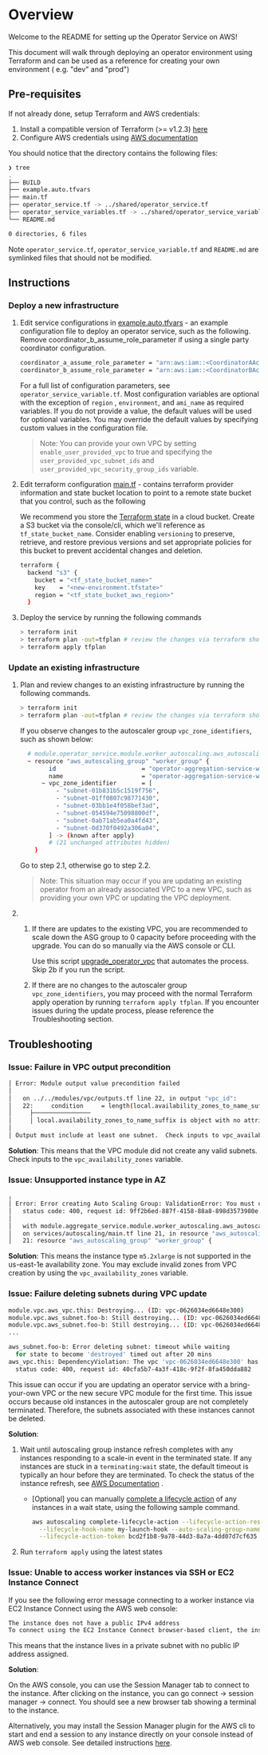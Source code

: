 # Overview

Welcome to the README for setting up the Operator Service on AWS!

This document will walk through deploying an operator environment using
Terraform and can be used as a reference for creating your own environment (
e.g. "dev" and "prod")

## Pre-requisites

If not already done, setup Terraform and AWS credentials:

1. Install a compatible version of Terraform (>=
   v1.2.3) [here](https://www.terraform.io/downloads)
1. Configure AWS credentials
   using [AWS documentation](https://docs.aws.amazon.com/cli/latest/userguide/cli-configure-quickstart.html)

You should notice that the directory contains the following files:

```sh
❯ tree
.
├── BUILD
├── example.auto.tfvars
├── main.tf
├── operator_service.tf -> ../shared/operator_service.tf
├── operator_service_variables.tf -> ../shared/operator_service_variables.tf
└── README.md

0 directories, 6 files
```

Note `operator_service.tf`, `operator_service_variable.tf` and `README.md`
are symlinked files that should not be modified.

## Instructions

### Deploy a new infrastructure

1. Edit service configurations in [example.auto.tfvars](./example.auto.tfvars) -
   an example configuration file to deploy an operator service, such as the
   following. Remove coordinator_b_assume_role_parameter if using a single party
   coordinator configuration.

    ```sh
    coordinator_a_assume_role_parameter = "arn:aws:iam::<CoordinatorAAccount>:role/<CoordinatorARole>"
    coordinator_b_assume_role_parameter = "arn:aws:iam::<CoordinatorBAccount>:role/<CoordinatorBRole>"
    ```

    For a full list of configuration parameters, see `operator_service_variable.tf`.
    Most configuration variables are optional with the exception of `region`
    , `environment`, and `ami_name` as required variables. If you do not provide a
    value, the default values will be used for optional variables. You may override
    the default values by specifying custom values in the configuration file.

    > Note: You can provide your own VPC by setting `enable_user_provided_vpc` to true and specifying the `user_provided_vpc_subnet_ids` and `user_provided_vpc_security_group_ids` variable.

1. Edit terraform configuration [main.tf](./main.tf) - contains terraform
   provider information and state bucket location to point to a remote state
   bucket that you control, such as the following

    We recommend you store the [Terraform state](https://www.terraform.io/language/state) in a cloud
    bucket. Create a S3 bucket via the console/cli, which we'll reference as `tf_state_bucket_name`.
    Consider enabling `versioning` to preserve, retrieve, and restore previous versions and set
    appropriate policies for this bucket to prevent accidental changes and deletion.

    ```sh
    terraform {
      backend "s3" {
        bucket = "<tf_state_bucket_name>"
        key    = "<new-environment.tfstate>"
        region = "<tf_state_bucket_aws_region>"
      }
    ```

1. Deploy the service by running the following commands

    ```sh
    > terraform init
    > terraform plan -out=tfplan # review the changes via terraform show tfplan
    > terraform apply tfplan
    ```

### Update an existing infrastructure

1. Plan and review changes to an existing infrastructure by running the
   following commands.

   ```sh
   > terraform init
   > terraform plan -out=tfplan # review the changes via terraform show tfplan
   ```

   If you observe changes to the autoscaler group `vpc_zone_identifiers`, such
   as shown below:

   ```sh
     # module.operator_service.module.worker_autoscaling.aws_autoscaling_group.worker_group will be updated in-place
     ~ resource "aws_autoscaling_group" "worker_group" {
           id                        = "operator-aggregation-service-workers"
           name                      = "operator-aggregation-service-workers"
         ~ vpc_zone_identifier       = [
             - "subnet-01b831b5c1519f756",
             - "subnet-01ff0807c98771430",
             - "subnet-03bb1e4f058bef3ad",
             - "subnet-054594e75098800df",
             - "subnet-0ab71ab5ea0a4fd43",
             - "subnet-0d370f0492a306a04",
           ] -> (known after apply)
           # (21 unchanged attributes hidden)
       }
   ```

   Go to step 2.1, otherwise go to step 2.2.

    > Note: This situation may occur if you are updating an existing operator from an already associated VPC to a new VPC, such as providing your own VPC or updating the VPC deployment.

1.
   1. If there are updates to the existing VPC, you are recommended to scale down
    the ASG group to 0 capacity before proceeding with the upgrade. You can do so
    manually via the AWS console or CLI.

      Use this
    script [upgrade_operator_vpc](../../util_scripts/deploy/upgrade_operator_vpc)
    that automates the process. Skip 2b if you run the script.

   1. If there are no changes to the autoscaler group `vpc_zone_identifiers`, you
    may proceed with the normal Terraform apply operation by
    running `terraform apply tfplan`. If you encounter issues during the update
    process, please reference the Troubleshooting section.

## Troubleshooting

### **Issue**: Failure in VPC output precondition

```sh
│ Error: Module output value precondition failed
│
│   on ../../modules/vpc/outputs.tf line 22, in output "vpc_id":
│   22:     condition     = length(local.availability_zones_to_name_suffix) > 0
│     ├────────────────
│     │ local.availability_zones_to_name_suffix is object with no attributes
│
│ Output must include at least one subnet.  Check inputs to vpc_availability_zones.
```

**Solution**: This means that the VPC module did not create any valid subnets.
Check inputs to the `vpc_availability_zones` variable.

### **Issue**: Unsupported instance type in AZ

```sh
╷
│ Error: Error creating Auto Scaling Group: ValidationError: You must use a valid fully-formed launch template. Your requested instance type (m5.2xlarge) is not supported in your requested Availability Zone (us-east-1e). Please retry your request by not specifying an Availability Zone or choosing us-east-1a, us-east-1b, us-east-1c, us-east-1d, us-east-1f.
│   status code: 400, request id: 9ff2b6ed-887f-4158-88a8-898d3573980e
│
│   with module.aggregate_service.module.worker_autoscaling.aws_autoscaling_group.worker_group,
│   on services/autoscaling/main.tf line 21, in resource "aws_autoscaling_group" "worker_group":
│   21: resource "aws_autoscaling_group" "worker_group" {
```

**Solution**: This means the instance type `m5.2xlarge` is not supported in the
us-east-1e availability zone. You may exclude invalid zones from VPC creation by
using the `vpc_availability_zones` variable.

### **Issue**: Failure deleting subnets during VPC update

```sh
module.vpc.aws_vpc.this: Destroying... (ID: vpc-0626034ed6648e300)
module.vpc.aws_subnet.foo-b: Still destroying... (ID: vpc-0626034ed6648e300, 20mins elapsed)
module.vpc.aws_subnet.foo-b: Still destroying... (ID: vpc-0626034ed6648e300, 20mins elapsed)
...

aws_subnet.foo-b: Error deleting subnet: timeout while waiting
  for state to become 'destroyed' timed out after 20 mins
aws_vpc.this: DependencyViolation: The vpc 'vpc-0626034ed6648e300' has dependencies and cannot be deleted.
  status code: 400, request id: 40cfa5b7-4a3f-418c-9f2f-8fa450dda882
```

This issue can occur if you are updating an operator service with a
bring-your-own VPC or the new secure VPC module for the first time. This issue
occurs because old instances in the autoscaler group are not completely
terminated. Therefore, the subnets associated with these instances cannot be
deleted.

**Solution**:

1. Wait until autoscaling group instance refresh completes with any instances
   responding to a scale-in event in the terminated state. If any instances are
   stuck in a `terminating:wait` state, the default timeout is typically an hour
   before they are terminated. To check the status of the instance refresh,
   see [AWS Documentation](https://docs.aws.amazon.com/autoscaling/ec2/userguide/check-status-instance-refresh.html)
   .

    * [Optional] you can
      manually [complete a lifecycle action](https://docs.aws.amazon.com/autoscaling/ec2/userguide/completing-lifecycle-hooks.html#completing-lifecycle-hooks-aws-cli)
      of any instances in a wait state, using the following sample command.

       ```sh
       aws autoscaling complete-lifecycle-action --lifecycle-action-result CONTINUE \
         --lifecycle-hook-name my-launch-hook --auto-scaling-group-name my-asg \
         --lifecycle-action-token bcd2f1b8-9a78-44d3-8a7a-4dd07d7cf635
       ```

1. Run `terraform apply` using the latest states

### **Issue**: Unable to access worker instances via SSH or EC2 Instance Connect

If you see the following error message connecting to a worker instance via EC2
Instance Connect using the AWS web console:

```sh
The instance does not have a public IPv4 address
To connect using the EC2 Instance Connect browser-based client, the instance must have a public IPv4 address.
```

This means that the instance lives in a private subnet with no public IP address
assigned.

**Solution**:

On the AWS console, you can use the Session Manager tab to connect to the
instance. After clicking on the instance, you can go connect -> session manager
-> connect. You should see a new browser tab showing a terminal to the instance.

Alternatively, you may install the Session Manager plugin for the AWS cli to
start and end a session to any instance directly on your console instead of AWS
web console. See detailed instructions
[here](https://docs.aws.amazon.com/systems-manager/latest/userguide/session-manager-working-with.html).
